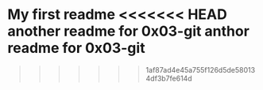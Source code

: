 My first readme
<<<<<<< HEAD
another readme for 0x03-git
anthor readme for 0x03-git
=======

>>>>>>> 1af87ad4e45a755f126d5de580134df3b7fe614d
